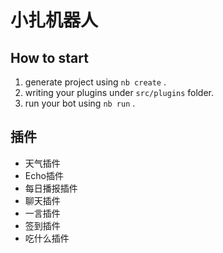 # 小扎机器人

## How to start

1. generate project using `nb create` .
2. writing your plugins under `src/plugins` folder.
3. run your bot using `nb run` .

## 插件

- 天气插件
- Echo插件
- 每日播报插件
- 聊天插件
- 一言插件
- 签到插件
- 吃什么插件
